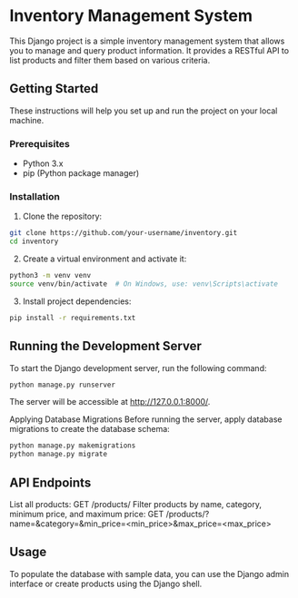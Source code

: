 # Inventory Management System

This Django project is a simple inventory management system that allows you to manage and query product information. It provides a RESTful API to list products and filter them based on various criteria.

## Getting Started

These instructions will help you set up and run the project on your local machine.

### Prerequisites

- Python 3.x
- pip (Python package manager)

### Installation

1. Clone the repository:
```bash
git clone https://github.com/your-username/inventory.git
cd inventory
```

2. Create a virtual environment and activate it:
```bash
python3 -m venv venv
source venv/bin/activate  # On Windows, use: venv\Scripts\activate
```

3. Install project dependencies:
```bash
pip install -r requirements.txt
```

## Running the Development Server

To start the Django development server, run the following command:
```bash
python manage.py runserver
```

The server will be accessible at http://127.0.0.1:8000/.

Applying Database Migrations
Before running the server, apply database migrations to create the database schema:

```bash
python manage.py makemigrations
python manage.py migrate
```

## API Endpoints

List all products: GET /products/
Filter products by name, category, minimum price, and maximum price:
GET /products/?name=<name>&category=<category>&min_price=<min_price>&max_price=<max_price>
## Usage

To populate the database with sample data, you can use the Django admin interface or create products using the Django shell.